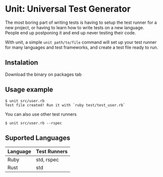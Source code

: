 # Unit: Universal Test Generator

The most boring part of writing tests is having to setup the test runner for a new project, or having to learn how to write tests on a new language. People end up postponing it and end up never testing their code.

With unit, a simple `unit path/to/file` command will set up your test runner for many languages and test frameworks, and create a test file ready to run.

## Instalation

Download the binary on packages tab

## Usage example

```
$ unit src/user.rb
Test file created! Run it with `ruby test/test_user.rb`
```

You can also use other test runners

```
$ unit src/user.rb --rspec
```

## Suported Languages

| Language | Test Runners |
| -------- | ------------ |
| Ruby     | std, rspec   |
| Rust     | std          |
